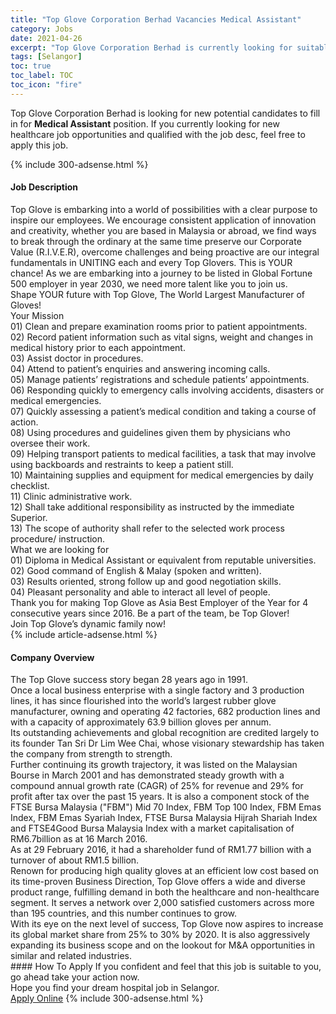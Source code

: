 ```yaml
---
title: "Top Glove Corporation Berhad Vacancies Medical Assistant" 
category: Jobs 
date: 2021-04-26 
excerpt: "Top Glove Corporation Berhad is currently looking for suitable person to fill in the Medical Assistant which positioned at Selangor" 
tags: [Selangor] 
toc: true 
toc_label: TOC 
toc_icon: "fire" 
--- 
```


<p>Top Glove Corporation Berhad is looking for new potential candidates to fill in for <b>Medical Assistant</b> position. If you currently looking for new healthcare job opportunities and qualified with the job desc, feel free to apply this job.
</p>{% include 300-adsense.html %} 
<div><div><h4>Job Description</h4></div><div><div><span><div><div><div>Top Glove is embarking into a world of possibilities with a clear purpose to inspire our employees. We encourage consistent application of innovation and creativity, whether you are based in Malaysia or abroad, we find ways to break through the ordinary at the same time preserve our Corporate Value (R.I.V.E.R), overcome challenges and being proactive are our integral fundamentals in UNITING each and every Top Glovers. This is YOUR chance! As we are embarking into a journey to be listed in Global Fortune 500 employer in year 2030, we need more talent like you to join us.</div><div>Shape YOUR future with Top Glove, The World Largest Manufacturer of Gloves!</div>Your Mission</div><div>01) Clean and prepare examination rooms prior to patient appointments.<br>02) Record patient information such as vital signs, weight and changes in medical history prior to each appointment.<br>03) Assist doctor in procedures.<br>04) Attend to patient&#8217;s enquiries and answering incoming calls.<br>05) Manage patients&#8217; registrations and schedule patients&#8217; appointments.<br>06) Responding quickly to emergency calls involving accidents, disasters or medical emergencies.<br>07) Quickly assessing a patient&#8217;s medical condition and taking a course of action.<br>08) Using procedures and guidelines given them by physicians who oversee their work.<br>09) Helping transport patients to medical facilities, a task that may involve using backboards and restraints to keep a patient still.<br>10) Maintaining supplies and equipment for medical emergencies by daily checklist.<br>11) Clinic administrative work.<br>12) Shall take additional responsibility as instructed by the immediate Superior.<br>13) The scope of authority shall refer to the selected work process procedure/ instruction.</div><div>What we are looking for</div><div>01) Diploma in Medical Assistant or equivalent from reputable universities.<br>02) Good command of English &amp; Malay (spoken and written).<br>03) Results oriented, strong follow up and good negotiation skills.<br>04) Pleasant personality and able to interact all level of people.</div><div><div>Thank you for making Top Glove as Asia Best Employer of the Year for 4 consecutive years since 2016. Be a part of the team, be Top Glover!</div><div>Join Top Glove&#8217;s dynamic family now!</div></div></div></span></div></div></div> 
{% include article-adsense.html %} 
<div><div><h4>Company Overview</h4></div><div><div><span><div><div>
<div>
		The Top Glove success story began 28 years ago in 1991.</div>
<div>
		Once a local business enterprise with a single factory and 3 production lines, it has since flourished into the world&#8217;s largest rubber glove manufacturer, owning and operating&#160;42 factories,&#160;682 production lines and with a capacity of approximately&#160;63.9 billion gloves per annum.</div>
<div>
		Its outstanding achievements and global recognition are credited largely to its founder Tan Sri Dr Lim Wee Chai, whose visionary stewardship has taken the company from strength to strength.</div>
<div>
		Further continuing its growth trajectory, it was listed on the Malaysian Bourse in March 2001 and has demonstrated steady growth with a compound annual growth rate (CAGR) of 25% for revenue and 29% for profit after tax over the past 15 years. It is also a component stock of the FTSE Bursa Malaysia ("FBM") Mid 70 Index, FBM Top 100 Index, FBM Emas Index, FBM Emas Syariah Index, FTSE Bursa Malaysia Hijrah Shariah Index and FTSE4Good Bursa Malaysia Index with a market capitalisation of RM6.7billion as at 16 March 2016.</div>
<div>
		As at 29 February 2016, it had a shareholder fund of RM1.77 billion with a turnover of about RM1.5 billion.</div>
<div>
		Renown for producing high quality gloves at an efficient low cost based on its time-proven Business Direction, Top Glove offers a wide and diverse product range, fulfilling demand in both the healthcare and non-healthcare segment. It serves a network over 2,000 satisfied customers across more than 195 countries, and this number continues to grow.</div>
<div>
		With its eye on the next level of success, Top Glove now aspires to increase its global market share from 25% to 30% by 2020. It is also aggressively expanding its business scope and on the lookout for M&amp;A opportunities in similar and related industries.</div>
</div></div></span></div></div></div> 
#### How To Apply 
If you confident and feel that this job is suitable to you, go ahead take your action now. <br/> 
Hope you find your dream hospital job in Selangor. <br/> 
<a href="https://www.jobstreet.com.my/en/job/medical-assistant-4549044?jobId=jobstreet-my-job-4549044" class="btn btn--warning" target="_blank" rel="nofollow noopenner">Apply Online</a> 
{% include 300-adsense.html %} 